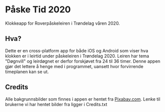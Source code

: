 # Påske Tid 2020

Klokkeapp for Roverpåskeleiren i Trøndelag våren 2020.


## Hva?

Dette er en cross-platform app for både iOS og Android som viser hva klokken er i leirtid under påskeleiren i Trøndelag 2020.
Leiren har tema "Døgnvill" og leirdøgnet er derfor forskjøvet fra 24 til 36 timer.
Denne appen gjør det lettere å henge med i programmet, uansett hvor forvirrende timeplanen kan se ut.


## Credits

Alle bakgrunnsbilder som finnes i appen er hentet fra [Pixabay.com](https://pixabay.com/).
Lenke til brukerne vi har hentet bilder fra ligger i Credits.txt

